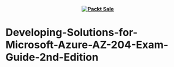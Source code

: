 
<b><p align='center'>[![Packt Sale](https://static.packt-cdn.com/assets/images/humble+bundle/cloud_infrastructure_and_devops_toolkit_packt_books_Social.png)](https://www.humblebundle.com/books/cloud-infrastructure-and-devops-toolkit-packt-books?hmb_source=&hmb_medium=product_tile&hmb_campaign=mosaic_section_1_layout_index_1_layout_type_threes_tile_index_1_c_cloudinfrastructureanddevopstoolkitpackt_bookbundle)</p></b> 

# Developing-Solutions-for-Microsoft-Azure-AZ-204-Exam-Guide-2nd-Edition